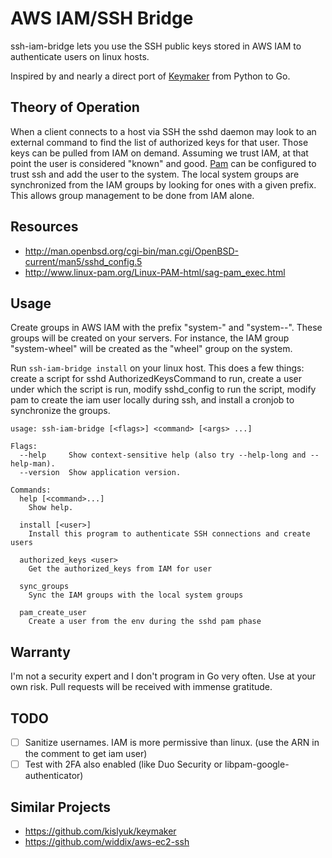 AWS IAM/SSH Bridge
==================

ssh-iam-bridge lets you use the SSH public keys stored in AWS IAM to
authenticate users on linux hosts.

Inspired by and nearly a direct port of
[Keymaker](https://github.com/kislyuk/keymaker) from Python to Go.

Theory of Operation
-------------------

When a client connects to a host via SSH the sshd daemon may look to an
external command to find the list of authorized keys for that user. Those keys
can be pulled from IAM on demand. Assuming we trust IAM, at that point the user
is considered "known" and good.
[Pam](https://en.wikipedia.org/wiki/Pluggable_authentication_module) can be
configured to trust ssh and add the user to the system. The local system groups
are synchronized from the IAM groups by looking for ones with a given prefix.
This allows group management to be done from IAM alone.

Resources
---------

- http://man.openbsd.org/cgi-bin/man.cgi/OpenBSD-current/man5/sshd_config.5
- http://www.linux-pam.org/Linux-PAM-html/sag-pam_exec.html

Usage
-----

Create groups in AWS IAM with the prefix "system-" and "system-<role>-". These
groups will be created on your servers. For instance, the IAM group
"system-wheel" will be created as the "wheel" group on the system.

Run `ssh-iam-bridge install` on your linux host. This does a few things: create
a script for sshd AuthorizedKeysCommand to run, create a user under which the
script is run, modify sshd_config to run the script, modify pam to create the
iam user locally during ssh, and install a cronjob to synchronize the groups.


```
usage: ssh-iam-bridge [<flags>] <command> [<args> ...]

Flags:
  --help     Show context-sensitive help (also try --help-long and --help-man).
  --version  Show application version.

Commands:
  help [<command>...]
    Show help.

  install [<user>]
    Install this program to authenticate SSH connections and create users

  authorized_keys <user>
    Get the authorized_keys from IAM for user

  sync_groups
    Sync the IAM groups with the local system groups

  pam_create_user
    Create a user from the env during the sshd pam phase
```

Warranty
--------

I'm not a security expert and I don't program in Go very often. Use at your own
risk. Pull requests will be received with immense gratitude.

TODO
----

- [ ] Sanitize usernames. IAM is more permissive than linux. (use the ARN in
  the comment to get iam user)
- [ ] Test with 2FA also enabled (like Duo Security or
  libpam-google-authenticator)

Similar Projects
----------------
- https://github.com/kislyuk/keymaker
- https://github.com/widdix/aws-ec2-ssh

